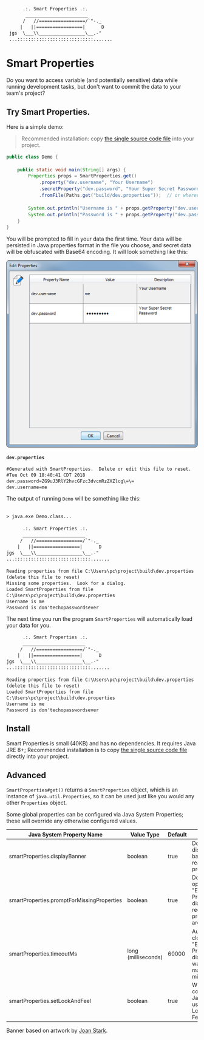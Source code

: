 
```text
      .:. Smart Properties .:.
       _______________________
      /   //=================/`"-._
     |   ||=================|      D
 jgs  \___\\_________________\__.-"
 ...::::::::::::::::::::::::::::.......
```

# Smart Properties

Do you want to access variable (and potentially sensitive) data while running development tasks, but don't want to commit the data to your team's project?

## Try Smart Properties.

Here is a simple demo:

> Recommended installation: copy [the single source code file](src/main/java/com/scarlatti/SmartProperties.java?raw=true) into your project.

```java
public class Demo {

    public static void main(String[] args) {
        Properties props = SmartProperties.get()
            .property("dev.username", "Your Username")
            .secretProperty("dev.password", "Your Super Secret Password")
            .fromFile(Paths.get("build/dev.properties"));  // or wherever you want to put the data

        System.out.println("Username is " + props.getProperty("dev.username"));
        System.out.println("Password is " + props.getProperty("dev.password"));
    }
}
```

You will be prompted to fill in your data the first time.
Your data will be persisted in Java properties format in the file you choose, and secret data will be obfuscated with Base64 encoding.
It will look something like this:

!["Edit Properties" dialog](docs/images/edit.png)

**`dev.properties`**
```
#Generated with SmartProperties.  Delete or edit this file to reset.
#Tue Oct 09 18:40:41 CDT 2018
dev.password=ZG9uJ3RlY2hvcGFzc3dvcmRzZXZlcg\=\=
dev.username=me
```

The output of running `Demo` will be something like this:

```text

> java.exe Demo.class...

      .:. Smart Properties .:.
      _______________________
     /   //=================/`"-._
    |   ||=================|      D
jgs  \___\\_________________\__.-"
...::::::::::::::::::::::::::::.......

Reading properties from file C:\Users\pc\project\build\dev.properties (delete this file to reset)
Missing some properties.  Look for a dialog.
Loaded SmartProperties from file C:\Users\pc\project\build\dev.properties
Username is me
Password is don'techopasswordsever
```

The next time you run the program `SmartProperties` will automatically load your data for you.

```
      .:. Smart Properties .:.
      _______________________
     /   //=================/`"-._
    |   ||=================|      D
jgs  \___\\_________________\__.-"
...::::::::::::::::::::::::::::.......

Reading properties from file C:\Users\pc\project\build\dev.properties (delete this file to reset)
Loaded SmartProperties from file C:\Users\pc\project\build\dev.properties
Username is me
Password is don'techopasswordsever
```

## Install
Smart Properties is small (40KB) and has no dependencies.  It requires Java JRE 8+;  Recommended installation is to copy [the single source code file](src/main/java/com/scarlatti/SmartProperties.java?raw=true) directly into your project.

## Advanced

`SmartProperties#get()` returns a `SmartProperties` object, which is an instance of `java.util.Properties`, so it can be used just like you would any other `Properties` object.

Some global properties can be configured via Java System Properties; these will override any otherwise configured values.

| Java System Property Name                    | Value Type          | Default | Effect |
|----------------------------------------------|---------------------|---------|--------|
| smartProperties.displayBanner                | boolean             | true    | Do or don't display the banner when reading properties.
| smartProperties.promptForMissingProperties   | boolean             | true    | Do or don't open the "Edit Properties" dialog when required properties are missing.
| smartProperties.timeoutMs                    | long (milliseconds) | 60000   | Automatically close the "Edit Properties" dialog after waiting this many milleseconds.
| smartProperties.setLookAndFeel               | boolean             | true    | When true configures JavaSwing to use System Look And Feel.

Banner based on artwork by [Joan Stark](https://asciiart.website/joan/www.geocities.com/SoHo/7373/indexjava.html).